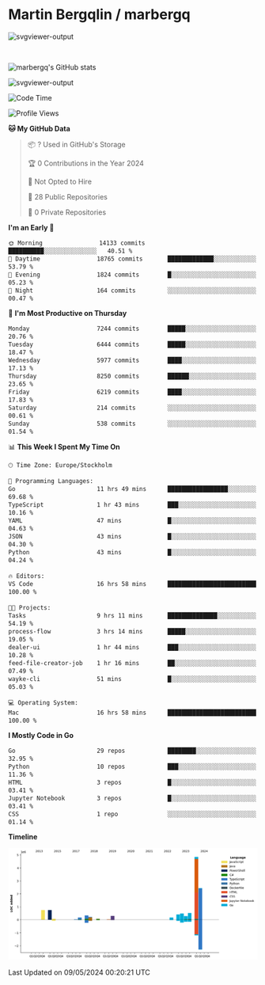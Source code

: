 # Martin Bergqlin / marbergq

![svgviewer-output](https://user-images.githubusercontent.com/2405410/206014777-22d41ecb-c24f-421d-b7d9-bba2cb5bb0de.svg)

<br>

<!--- [![Martin's Week](https://github-readme-stats.vercel.app/api/wakatime?username=marbergq&theme=dark)](https://github.com/anuraghazra/github-readme-stats) -->

![marbergq's GitHub stats](https://github-readme-stats.vercel.app/api?username=marbergq&count_private=true&show_icons=true)

![svgviewer-output](https://wakatime.com/badge/user/3f0a2069-6683-4e19-9a4a-7d21ea815067.svg)

<!--START_SECTION:waka-->
![Code Time](http://img.shields.io/badge/Code%20Time-4%2C029%20hrs%208%20mins-blue)

![Profile Views](http://img.shields.io/badge/Profile%20Views-0-blue)

**🐱 My GitHub Data** 

> 📦 ? Used in GitHub's Storage 
 > 
> 🏆 0 Contributions in the Year 2024
 > 
> 🚫 Not Opted to Hire
 > 
> 📜 28 Public Repositories 
 > 
> 🔑 0 Private Repositories 
 > 
**I'm an Early 🐤** 

```text
🌞 Morning                14133 commits       ██████████░░░░░░░░░░░░░░░   40.51 % 
🌆 Daytime                18765 commits       █████████████░░░░░░░░░░░░   53.79 % 
🌃 Evening                1824 commits        █░░░░░░░░░░░░░░░░░░░░░░░░   05.23 % 
🌙 Night                  164 commits         ░░░░░░░░░░░░░░░░░░░░░░░░░   00.47 % 
```
📅 **I'm Most Productive on Thursday** 

```text
Monday                   7244 commits        █████░░░░░░░░░░░░░░░░░░░░   20.76 % 
Tuesday                  6444 commits        █████░░░░░░░░░░░░░░░░░░░░   18.47 % 
Wednesday                5977 commits        ████░░░░░░░░░░░░░░░░░░░░░   17.13 % 
Thursday                 8250 commits        ██████░░░░░░░░░░░░░░░░░░░   23.65 % 
Friday                   6219 commits        ████░░░░░░░░░░░░░░░░░░░░░   17.83 % 
Saturday                 214 commits         ░░░░░░░░░░░░░░░░░░░░░░░░░   00.61 % 
Sunday                   538 commits         ░░░░░░░░░░░░░░░░░░░░░░░░░   01.54 % 
```


📊 **This Week I Spent My Time On** 

```text
🕑︎ Time Zone: Europe/Stockholm

💬 Programming Languages: 
Go                       11 hrs 49 mins      █████████████████░░░░░░░░   69.68 % 
TypeScript               1 hr 43 mins        ███░░░░░░░░░░░░░░░░░░░░░░   10.16 % 
YAML                     47 mins             █░░░░░░░░░░░░░░░░░░░░░░░░   04.63 % 
JSON                     43 mins             █░░░░░░░░░░░░░░░░░░░░░░░░   04.30 % 
Python                   43 mins             █░░░░░░░░░░░░░░░░░░░░░░░░   04.24 % 

🔥 Editors: 
VS Code                  16 hrs 58 mins      █████████████████████████   100.00 % 

🐱‍💻 Projects: 
Tasks                    9 hrs 11 mins       ██████████████░░░░░░░░░░░   54.19 % 
process-flow             3 hrs 14 mins       █████░░░░░░░░░░░░░░░░░░░░   19.05 % 
dealer-ui                1 hr 44 mins        ███░░░░░░░░░░░░░░░░░░░░░░   10.28 % 
feed-file-creator-job    1 hr 16 mins        ██░░░░░░░░░░░░░░░░░░░░░░░   07.49 % 
wayke-cli                51 mins             █░░░░░░░░░░░░░░░░░░░░░░░░   05.03 % 

💻 Operating System: 
Mac                      16 hrs 58 mins      █████████████████████████   100.00 % 
```

**I Mostly Code in Go** 

```text
Go                       29 repos            ████████░░░░░░░░░░░░░░░░░   32.95 % 
Python                   10 repos            ███░░░░░░░░░░░░░░░░░░░░░░   11.36 % 
HTML                     3 repos             █░░░░░░░░░░░░░░░░░░░░░░░░   03.41 % 
Jupyter Notebook         3 repos             █░░░░░░░░░░░░░░░░░░░░░░░░   03.41 % 
CSS                      1 repo              ░░░░░░░░░░░░░░░░░░░░░░░░░   01.14 % 
```



**Timeline**

![Lines of Code chart](https://raw.githubusercontent.com/marbergq/marbergq/main/assets/bar_graph.png)


 Last Updated on 09/05/2024 00:20:21 UTC
<!--END_SECTION:waka-->
